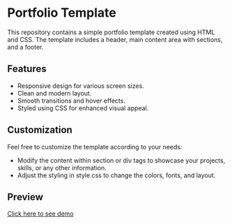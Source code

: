 # Portfolio Template

This repository contains a simple portfolio template created using HTML and CSS. The template includes a header, main content area with sections, and a footer.

## Features

- Responsive design for various screen sizes.
- Clean and modern layout.
- Smooth transitions and hover effects.
- Styled using CSS for enhanced visual appeal.

## Customization
Feel free to customize the template according to your needs:

- Modify the content within section or div tags to showcase your projects, skills, or any other information.
- Adjust the styling in style.css to change the colors, fonts, and layout.

## Preview
[Click here to see demo](http://127.0.0.1:5500/Portfolio/index.html)











